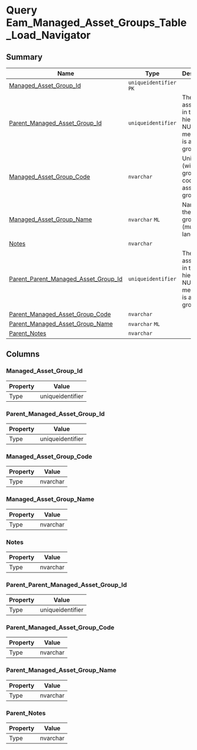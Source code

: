 # Query Eam_Managed_Asset_Groups_Table_Load_Navigator


## Summary

| Name | Type | Description |
| - | - | --- |
|[Managed_Asset_Group_Id](#managed_asset_group_id)|`uniqueidentifier` `PK`||
|[Parent_Managed_Asset_Group_Id](#parent_managed_asset_group_id)|`uniqueidentifier` |The parent asset group in the hierarchy. NULL means this is a root group.|
|[Managed_Asset_Group_Code](#managed_asset_group_code)|`nvarchar` |Unique (within all groups) code of the asset group.|
|[Managed_Asset_Group_Name](#managed_asset_group_name)|`nvarchar` `ML`|Name of the asset group (multi-language).|
|[Notes](#notes)|`nvarchar` ||
|[Parent_Parent_Managed_Asset_Group_Id](#parent_parent_managed_asset_group_id)|`uniqueidentifier` |The parent asset group in the hierarchy. NULL means this is a root group.|
|[Parent_Managed_Asset_Group_Code](#parent_managed_asset_group_code)|`nvarchar` ||
|[Parent_Managed_Asset_Group_Name](#parent_managed_asset_group_name)|`nvarchar` `ML`||
|[Parent_Notes](#parent_notes)|`nvarchar` ||

## Columns

### Managed_Asset_Group_Id

| Property | Value |
| - | - |
|Type|uniqueidentifier|

### Parent_Managed_Asset_Group_Id

| Property | Value |
| - | - |
|Type|uniqueidentifier|

### Managed_Asset_Group_Code

| Property | Value |
| - | - |
|Type|nvarchar|

### Managed_Asset_Group_Name

| Property | Value |
| - | - |
|Type|nvarchar|

### Notes

| Property | Value |
| - | - |
|Type|nvarchar|

### Parent_Parent_Managed_Asset_Group_Id

| Property | Value |
| - | - |
|Type|uniqueidentifier|

### Parent_Managed_Asset_Group_Code

| Property | Value |
| - | - |
|Type|nvarchar|

### Parent_Managed_Asset_Group_Name

| Property | Value |
| - | - |
|Type|nvarchar|

### Parent_Notes

| Property | Value |
| - | - |
|Type|nvarchar|


